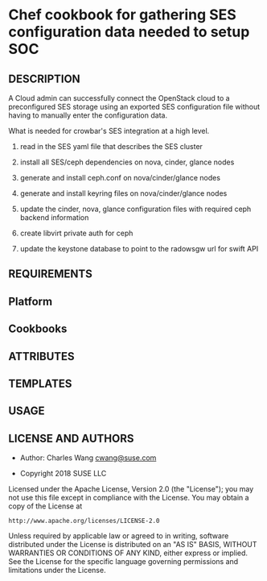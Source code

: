 Chef cookbook for gathering SES configuration data needed to setup SOC
======================================================================


DESCRIPTION
--------

A Cloud admin can successfully connect the OpenStack cloud to a preconfigured SES storage using an exported SES configuration file without having to manually enter the configuration data.

What is needed for crowbar's SES integration at a high level.

1) read in the SES yaml file that describes the SES cluster

2) install all SES/ceph dependencies on nova, cinder, glance nodes

3) generate and install ceph.conf on nova/cinder/glance nodes

4) generate and install keyring files on nova/cinder/glance nodes

5) update the cinder, nova, glance configuration files with required ceph backend information

6) create libvirt private auth for ceph

7) update the keystone database to point to the radowsgw url for swift API

REQUIREMENTS
--------

Platform
--------

Cookbooks
---------

ATTRIBUTES
--------

TEMPLATES
--------

USAGE
--------


LICENSE AND AUTHORS
--------

* Author: Charles Wang <cwang@suse.com>

* Copyright 2018 SUSE LLC

Licensed under the Apache License, Version 2.0 (the "License");
you may not use this file except in compliance with the License.
You may obtain a copy of the License at

    http://www.apache.org/licenses/LICENSE-2.0

 Unless required by applicable law or agreed to in writing, software
 distributed under the License is distributed on an "AS IS" BASIS,
 WITHOUT WARRANTIES OR CONDITIONS OF ANY KIND, either express or implied.
 See the License for the specific language governing permissions and
 limitations under the License.

